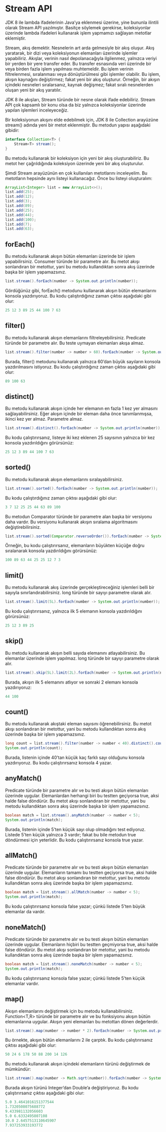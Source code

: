 # Stream API
JDK 8 ile lambda ifadelerinin Java’ya eklenmesi üzerine, yine bununla ilintili olarak Stream API yazılmıştır. Basitçe söylemek gerekirse, koleksiyonlar üzerinde lambda ifadeleri kullanarak işlem yapmamızı sağlayan metotlar eklemiştir.

Stream, akış demektir. Nesnelerin art arda gelmesiyle bir akış oluşur. Akış yaratarak, bir dizi veya koleksiyonun elemanları üzerinde işlemler yapabiliriz. Akışlar, verinin nasıl depolanacağıyla ilgilenmez, yalnızca veriyi bir yerden bir yere transfer eder. Bu transfer esnasında veri üzerinde bir veya birden fazla işlem yapılması muhtemeldir. Bu işlem verinin filtrelenmesi, sıralanması veya dönüştürülmesi gibi işlemler olabilir. Bu işlem, akışın kaynağını değiştirmez; fakat yeni bir akış oluşturur. Örneğin, bir akışın içindeki nesneleri sıralarsanız, kaynak değişmez; fakat sıralı nesnelerden oluşan yeni bir akış yaratılır.

JDK 8 ile akışları, Stream türünde bir nesne olarak ifade edebiliriz. Stream API çok kapsamlı bir konu olsa da biz yalnızca koleksiyonlar üzerinde yapılan işlemleri inceleyeceğiz.

Bir koleksiyonun akışını elde edebilmek için, JDK 8 ile Collection arayüzüne stream() adında yeni bir metot eklenmiştir. Bu metodun yapısı aşağıdaki gibidir:

```java
interface Collection<T> {
    Stream<T> stream(); 
}
```
Bu metodu kullanarak bir koleksiyon için yeni bir akış oluşturabiliriz. Bu metot her çağrıldığında koleksiyon üzerinde yeni bir akış oluşturulur.

Şimdi Stream arayüzünün en çok kullanılan metotlarını inceleyelim. Bu metotların hepsinde aynı listeyi kullanacağız. Önce bu listeyi oluşturalım:

```java
ArrayList<Integer> list = new ArrayList<>();
list.add(25);
list.add(12);
list.add(3);
list.add(89);
list.add(25);
list.add(44);
list.add(100);
list.add(7);
list.add(63);
```

## forEach()
Bu metodu kullanarak akışın bütün elemanları üzerinde bir işlem yapabilirsiniz. Consumer<T> türünde bir parametre alır. Bu metot akışı sonlandıran bir metottur, yani bu metodu kullandıktan sonra akış üzerinde başka bir işlem yapamazsınız.
```java
list.stream().forEach(number -> System.out.println(number));
```
Gördüğünüz gibi, forEach() metodunu kullanarak akışın bütün elemanlarını konsola yazdırıyoruz. Bu kodu çalıştırdığınız zaman çıktısı aşağıdaki gibi olur:
```java
25 12 3 89 25 44 100 7 63
```

## filter()
Bu metodu kullanarak akışın elemanlarını filtreleyebilirsiniz. Predicate<T> türünde bir parametre alır. Bu teste uymayan elemanları akışa almaz.
```java
list.stream().filter(number -> number > 60).forEach(number -> System.out.println(number));
```
Burada, filter() metodunu kullanarak yalnızca 60’dan büyük sayıların konsola yazdırılmasını istiyoruz. Bu kodu çalıştırdığınız zaman çıktısı aşağıdaki gibi olur:
```java
89 100 63
```

## distinct()
Bu metodu kullanarak akışın içinde her elemanın en fazla 1 kez yer almasını sağlayabilirsiniz. Eğer akışın içinde bir eleman daha önce tanımlanmışsa, ikinci kez yer almaz. Parametre almaz.

```java
list.stream().distinct().forEach(number -> System.out.println(number));
```
Bu kodu çalıştırırsanız, listeye iki kez eklenen 25 sayısının yalnızca bir kez konsola yazdırıldığını görürsünüz:
```java
25 12 3 89 44 100 7 63
```

## sorted()
Bu metodu kullanarak akışın elemanlarını sıralayabilirsiniz.
```java
list.stream().sorted().forEach(number -> System.out.println(number));
```
Bu kodu çalıştırdığınız zaman çıktısı aşağıdaki gibi olur:

```java
3 7 12 25 25 44 63 89 100
```

Bu metodun Comparator<T> türünde bir parametre alan başka bir versiyonu daha vardır. Bu versiyonu kullanarak akışın sıralama algoritmasını değiştirebilirsiniz.

```java
list.stream().sorted(Comparator.reverseOrder()).forEach(number -> System.out.println(number));
```
Örneğin, bu kodu çalıştırırsanız, elemanların büyükten küçüğe doğru sıralanarak konsola yazdırıldığını görürsünüz:
```java
100 89 63 44 25 25 12 7 3
```

## limit()
Bu metodu kullanarak akış üzerinde gerçekleştireceğiniz işlemleri belli bir sayıyla sınırlandırabilirsiniz. long türünde bir sayıyı parametre olarak alır.

```java
list.stream().limit(5L).forEach(number -> System.out.println(number));
```
Bu kodu çalıştırırsanız, yalnızca ilk 5 elemanın konsola yazdırıldığını görürsünüz:
```java
25 12 3 89 25
```

## skip()
Bu metodu kullanarak akışın belli sayıda elemanını atlayabilirsiniz. Bu elemanlar üzerinde işlem yapılmaz. long türünde bir sayıyı parametre olarak alır.
```java
list.stream().skip(5L).limit(2L).forEach(number -> System.out.println(number));
```
Burada, akışın ilk 5 elemanını atlıyor ve sonraki 2 elemanı konsola yazdırıyoruz:
```java
44 100
```

## count()
Bu metodu kullanarak akıştaki eleman sayısını öğrenebilirsiniz. Bu metot akışı sonlandıran bir metottur, yani bu metodu kullandıktan sonra akış üzerinde başka bir işlem yapamazsınız.
```java
long count = list.stream().filter(number -> number < 40).distinct().count();
System.out.println(count);
```
Burada, listenin içinde 40’tan küçük kaç farklı sayı olduğunu konsola yazdırıyoruz. Bu kodu çalıştırırsanız konsola 4 yazar.

## anyMatch()
Predicate<T> türünde bir parametre alır ve bu testi akışın bütün elemanları üzerinde uygular. Elemanlardan herhangi biri bu testten geçiyorsa true, aksi halde false döndürür. Bu metot akışı sonlandıran bir metottur, yani bu metodu kullandıktan sonra akış üzerinde başka bir işlem yapamazsınız.
```java
boolean match = list.stream().anyMatch(number -> number < 5);
System.out.println(match);
```
Burada, listenin içinde 5’ten küçük sayı olup olmadığını test ediyoruz. Listede 5’ten küçük yalnızca 3 vardır; fakat bu bile metodun true döndürmesi için yeterlidir. Bu kodu çalıştırırsanız konsola true yazar.

## allMatch()
Predicate<T> türünde bir parametre alır ve bu testi akışın bütün elemanları üzerinde uygular. Elemanların tamamı bu testten geçiyorsa true, aksi halde false döndürür. Bu metot akışı sonlandıran bir metottur, yani bu metodu kullandıktan sonra akış üzerinde başka bir işlem yapamazsınız.
```java
boolean match = list.stream().allMatch(number -> number < 5);
System.out.println(match);
```
Bu kodu çalıştırırsanız konsola false yazar; çünkü listede 5’ten büyük elemanlar da vardır.

## noneMatch()
Predicate<T> türünde bir parametre alır ve bu testi akışın bütün elemanları üzerinde uygular. Elemanların hiçbiri bu testten geçmiyorsa true, aksi halde false döndürür. Bu metot akışı sonlandıran bir metottur, yani bu metodu kullandıktan sonra akış üzerinde başka bir işlem yapamazsınız.
```java
boolean match = list.stream().noneMatch(number -> number < 5);
System.out.println(match);
```
Bu kodu çalıştırırsanız konsola false yazar; çünkü listede 5’ten küçük elemanlar vardır.

## map()
Akışın elemanlarını değiştirmek için bu metodu kullanabilirsiniz. Function<T,R> türünde bir parametre alır ve bu fonksiyonu akışın bütün elemanlarına uygular. Akışın yeni elemanları bu metottan dönen değerlerdir.
```java
list.stream().map(number -> number * 2).forEach(number -> System.out.println(number));
```
Bu örnekte, akışın bütün elemanlarını 2 ile çarptık. Bu kodu çalıştırırsanız çıktısı aşağıdaki gibi olur:
```java
50 24 6 178 50 88 200 14 126
```
Bu metodu kullanarak akışın içindeki elemanların türünü değiştirmek de mümkündür:

```java
list.stream().map(number -> Math.sqrt(number)).forEach(number -> System.out.println(number));
```
Burada akışın türünü Integer’dan Double’a değiştiriyoruz. Bu kodu çalıştırırsanız çıktısı aşağıdaki gibi olur:

```java
5.0 3.4641016151377544
1.7320508075688772
9.433981132056603
5.0 6.6332495807108
10.0 2.6457513110645907 
7.937253933193772
```